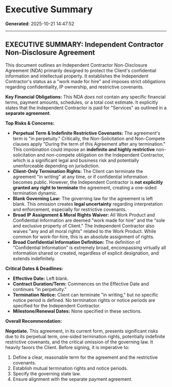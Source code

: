 # Executive Summary

**Generated**: 2025-10-21 14:47:52

---

## EXECUTIVE SUMMARY: Independent Contractor Non-Disclosure Agreement

This document outlines an Independent Contractor Non-Disclosure Agreement (NDA) primarily designed to protect the Client's confidential information and intellectual property. It establishes the Independent Contractor's status as a "work made for hire" and imposes strict obligations regarding confidentiality, IP ownership, and restrictive covenants.

**Key Financial Obligations:**
This NDA *does not* contain any specific financial terms, payment amounts, schedules, or a total cost estimate. It explicitly states that the Independent Contractor is paid for "Services" as outlined in a **separate agreement**.

**Top Risks & Concerns:**

*   **Perpetual Term & Indefinite Restrictive Covenants:** The agreement's term is "in perpetuity." Critically, the Non-Solicitation and Non-Compete clauses apply "During the term of this Agreement after any termination." This combination could impose an **indefinite and highly restrictive** non-solicitation and non-compete obligation on the Independent Contractor, which is a significant legal and business risk and potentially unenforceable depending on jurisdiction.
*   **Client-Only Termination Rights:** The Client can terminate the agreement "in writing" at any time, or if confidential information becomes public. However, the Independent Contractor is **not explicitly granted any right to terminate** the agreement, creating a one-sided termination dynamic.
*   **Blank Governing Law:** The governing law for the agreement is left blank. This omission creates **legal uncertainty** regarding interpretation and enforcement, especially for restrictive covenants.
*   **Broad IP Assignment & Moral Rights Waiver:** All Work Product and Confidential Information are deemed "work made for hire" and the "sole and exclusive property of Client." The Independent Contractor also waives "any and all moral rights" related to the Work Product. While common for work-for-hire, this is an absolute assignment of rights.
*   **Broad Confidential Information Definition:** The definition of "Confidential Information" is extremely broad, encompassing virtually all information shared or created, regardless of explicit designation, and extends indefinitely.

**Critical Dates & Deadlines:**

*   **Effective Date:** Left blank.
*   **Contract Duration/Term:** Commences on the Effective Date and continues "in perpetuity."
*   **Termination Notice:** Client can terminate "in writing," but no specific notice period is defined. No termination rights or notice periods are specified for the Independent Contractor.
*   **Milestone/Renewal Dates:** None specified in these sections.

**Overall Recommendation:**

**Negotiate.** This agreement, in its current form, presents significant risks due to its perpetual term, one-sided termination rights, potentially indefinite restrictive covenants, and the critical omission of the governing law. It heavily favors the Client. Before signing, it is imperative to:
1.  Define a clear, reasonable term for the agreement and the restrictive covenants.
2.  Establish mutual termination rights and notice periods.
3.  Specify the governing state law.
4.  Ensure alignment with the separate payment agreement.